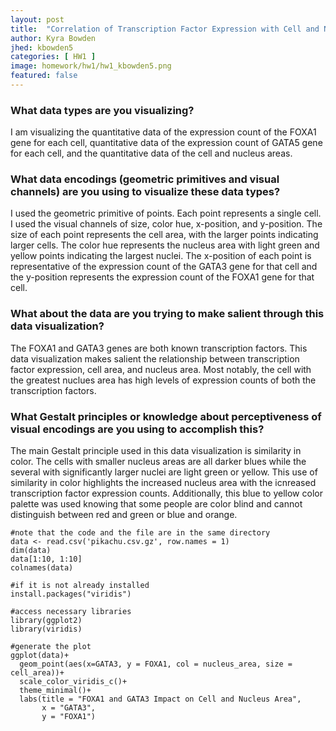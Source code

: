 ```yaml
---
layout: post
title:  "Correlation of Transcription Factor Expression with Cell and Nucleus Area"
author: Kyra Bowden
jhed: kbowden5
categories: [ HW1 ]
image: homework/hw1/hw1_kbowden5.png
featured: false
---
```


### What data types are you visualizing?
I am visualizing the quantitative data of the expression count of the FOXA1 gene for each cell, quantitative data of the expression count of GATA5 gene for each cell, and the quantitative data of the cell and nucleus areas.  

### What data encodings (geometric primitives and visual channels) are you using to visualize these data types?
I used the geometric primitive of points. Each point represents a single cell. I used the visual channels of size, color hue, x-position, and y-position. The size of each point represents the cell area, with the larger points indicating larger cells. The color hue represents the nucleus area with light green and yellow points indicating the largest nuclei. The x-position of each point is representative of the expression count of the GATA3 gene for that cell and the y-position represents the expression count of the FOXA1 gene for that cell. 

### What about the data are you trying to make salient through this data visualization? 
The FOXA1 and GATA3 genes are both known transcription factors. This data visualization makes salient the relationship between transcription factor expression, cell area, and nucleus area. Most notably, the cell with the greatest nuclues area has high levels of expression counts of both the transcription factors. 

### What Gestalt principles or knowledge about perceptiveness of visual encodings are you using to accomplish this?
 The main Gestalt principle used in this data visualization is similarity in color. The cells with smaller nucleus areas are all darker blues while the several with significantly larger nuclei are light green or yellow. This use of similarity in color highlights the increased nucleus area with the icnreased transcription factor expression counts. Additionally, this blue to yellow color palette was used knowing that some people are color blind and cannot distinguish between red and green or blue and orange. 

```{r}
#note that the code and the file are in the same directory
data <- read.csv('pikachu.csv.gz', row.names = 1)
dim(data)
data[1:10, 1:10]
colnames(data)

#if it is not already installed
install.packages("viridis")

#access necessary libraries
library(ggplot2)
library(viridis)

#generate the plot
ggplot(data)+
  geom_point(aes(x=GATA3, y = FOXA1, col = nucleus_area, size = cell_area))+
  scale_color_viridis_c()+
  theme_minimal()+
  labs(title = "FOXA1 and GATA3 Impact on Cell and Nucleus Area",
       x = "GATA3",
       y = "FOXA1") 
```
